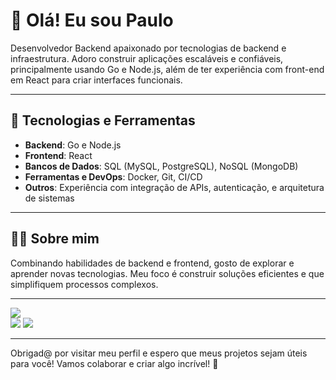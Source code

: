 # 👋 Olá! Eu sou Paulo

Desenvolvedor Backend apaixonado por tecnologias de backend e infraestrutura. Adoro construir aplicações escaláveis e confiáveis, principalmente usando Go e Node.js, além de ter experiência com front-end em React para criar interfaces funcionais.

---

## 🚀 Tecnologias e Ferramentas

- **Backend**: Go e Node.js
- **Frontend**: React
- **Bancos de Dados**: SQL (MySQL, PostgreSQL), NoSQL (MongoDB)
- **Ferramentas e DevOps**: Docker, Git, CI/CD
- **Outros**: Experiência com integração de APIs, autenticação, e arquitetura de sistemas

---

## 👨‍💻 Sobre mim

Combinando habilidades de backend e frontend, gosto de explorar e aprender novas tecnologias. Meu foco é construir soluções eficientes e que simplifiquem processos complexos.

---
  
  <a href="https://instagram.com/perkyzera" target="_blank"><img src="https://img.shields.io/badge/-Instagram-%23E4405F?style=for-the-badge&logo=instagram&logoColor=white" target="_blank"></a>	
  <a href = "mailto:pauloberto96@gmail.com"><img src="https://img.shields.io/badge/-Gmail-%23333?style=for-the-badge&logo=gmail&logoColor=white" target="_blank"></a>
  <a href="https://www.linkedin.com/in/pauloberto96/" target="_blank"><img src="https://img.shields.io/badge/-LinkedIn-%230077B5?style=for-the-badge&logo=linkedin&logoColor=white" target="_blank"></a> 
  
</div>

---

Obrigad@ por visitar meu perfil e espero que meus projetos sejam úteis para você! Vamos colaborar e criar algo incrível! 🌟
